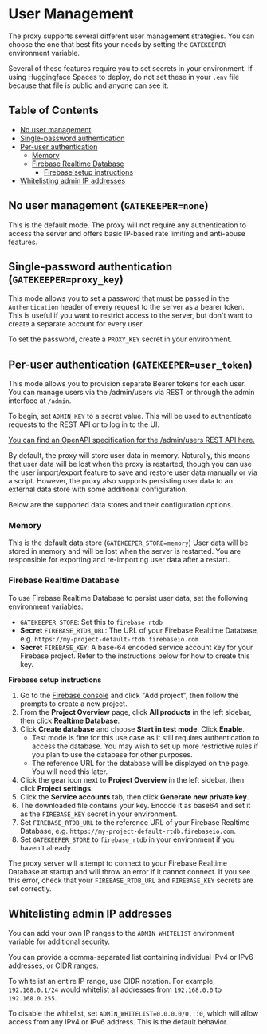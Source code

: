 # User Management

The proxy supports several different user management strategies. You can choose the one that best fits your needs by setting the `GATEKEEPER` environment variable.

Several of these features require you to set secrets in your environment. If using Huggingface Spaces to deploy, do not set these in your `.env` file because that file is public and anyone can see it.

## Table of Contents

- [No user management](#no-user-management-gatekeepernone)
- [Single-password authentication](#single-password-authentication-gatekeeperproxy_key)
- [Per-user authentication](#per-user-authentication-gatekeeperuser_token)
  - [Memory](#memory)
  - [Firebase Realtime Database](#firebase-realtime-database)
    - [Firebase setup instructions](#firebase-setup-instructions)
- [Whitelisting admin IP addresses](#whitelisting-admin-ip-addresses)

## No user management (`GATEKEEPER=none`)

This is the default mode. The proxy will not require any authentication to access the server and offers basic IP-based rate limiting and anti-abuse features.

## Single-password authentication (`GATEKEEPER=proxy_key`)

This mode allows you to set a password that must be passed in the `Authentication` header of every request to the server as a bearer token. This is useful if you want to restrict access to the server, but don't want to create a separate account for every user.

To set the password, create a `PROXY_KEY` secret in your environment.

## Per-user authentication (`GATEKEEPER=user_token`)

This mode allows you to provision separate Bearer tokens for each user. You can manage users via the /admin/users via REST or through the admin interface at `/admin`.

To begin, set `ADMIN_KEY` to a secret value. This will be used to authenticate requests to the REST API or to log in to the UI.

[You can find an OpenAPI specification for the /admin/users REST API here.](openapi-admin-users.yaml)

By default, the proxy will store user data in memory. Naturally, this means that user data will be lost when the proxy is restarted, though you can use the user import/export feature to save and restore user data manually or via a script. However, the proxy also supports persisting user data to an external data store with some additional configuration.

Below are the supported data stores and their configuration options.

### Memory

This is the default data store (`GATEKEEPER_STORE=memory`) User data will be stored in memory and will be lost when the server is restarted. You are responsible for exporting and re-importing user data after a restart.

### Firebase Realtime Database

To use Firebase Realtime Database to persist user data, set the following environment variables:

- `GATEKEEPER_STORE`: Set this to `firebase_rtdb`
- **Secret** `FIREBASE_RTDB_URL`: The URL of your Firebase Realtime Database, e.g. `https://my-project-default-rtdb.firebaseio.com`
- **Secret** `FIREBASE_KEY`: A base-64 encoded service account key for your Firebase project. Refer to the instructions below for how to create this key.

**Firebase setup instructions**

1. Go to the [Firebase console](https://console.firebase.google.com/) and click "Add project", then follow the prompts to create a new project.
2. From the **Project Overview** page, click **All products** in the left sidebar, then click **Realtime Database**.
3. Click **Create database** and choose **Start in test mode**. Click **Enable**.
   - Test mode is fine for this use case as it still requires authentication to access the database. You may wish to set up more restrictive rules if you plan to use the database for other purposes.
   - The reference URL for the database will be displayed on the page. You will need this later.
4. Click the gear icon next to **Project Overview** in the left sidebar, then click **Project settings**.
5. Click the **Service accounts** tab, then click **Generate new private key**.
6. The downloaded file contains your key. Encode it as base64 and set it as the `FIREBASE_KEY` secret in your environment.
7. Set `FIREBASE_RTDB_URL` to the reference URL of your Firebase Realtime Database, e.g. `https://my-project-default-rtdb.firebaseio.com`.
8. Set `GATEKEEPER_STORE` to `firebase_rtdb` in your environment if you haven't already.

The proxy server will attempt to connect to your Firebase Realtime Database at startup and will throw an error if it cannot connect. If you see this error, check that your `FIREBASE_RTDB_URL` and `FIREBASE_KEY` secrets are set correctly.

## Whitelisting admin IP addresses
You can add your own IP ranges to the `ADMIN_WHITELIST` environment variable for additional security.

You can provide a comma-separated list containing individual IPv4 or IPv6 addresses, or CIDR ranges.

To whitelist an entire IP range, use CIDR notation. For example, `192.168.0.1/24` would whitelist all addresses from `192.168.0.0` to `192.168.0.255`.

To disable the whitelist, set `ADMIN_WHITELIST=0.0.0.0/0,::0`, which will allow access from any IPv4 or IPv6 address. This is the default behavior.
